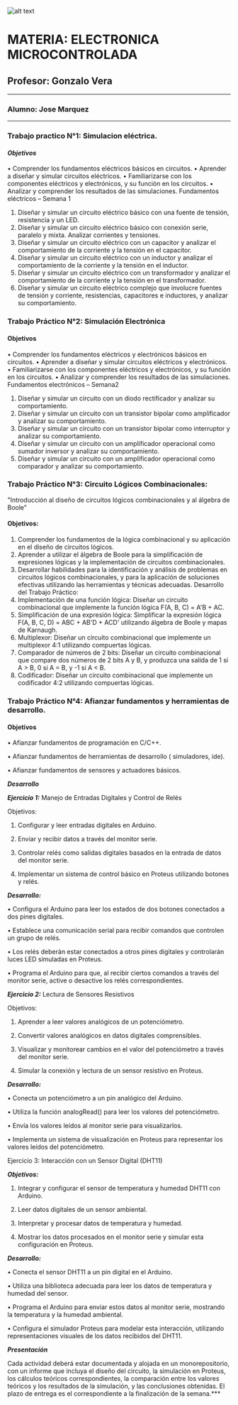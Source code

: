 ![alt text](/josemarquez/rcs/Visual/Banner-ispc.png)

# MATERIA: ELECTRONICA MICROCONTROLADA
## Profesor: Gonzalo Vera
___
### Alumno: Jose Marquez
___

### **Trabajo practico N°1: Simulacion eléctrica.**


#### ***Objetivos***  


• Comprender los fundamentos eléctricos básicos en circuitos.
• Aprender a diseñar y simular circuitos eléctricos.
• Familiarizarse con los componentes eléctricos y electrónicos, y su función en
los circuitos.
• Analizar y comprender los resultados de las simulaciones.
Fundamentos eléctricos – Semana 1
1. Diseñar y simular un circuito eléctrico básico con una fuente de tensión,
resistencia y un LED.
2. Diseñar y simular un circuito eléctrico básico con conexión serie, paralelo y
mixta. Analizar corrientes y tensiones.
3. Diseñar y simular un circuito eléctrico con un capacitor y analizar el
comportamiento de la corriente y la tensión en el capacitor.
4. Diseñar y simular un circuito eléctrico con un inductor y analizar el
comportamiento de la corriente y la tensión en el inductor.
5. Diseñar y simular un circuito eléctrico con un transformador y analizar el
comportamiento de la corriente y la tensión en el transformador.
6. Diseñar y simular un circuito eléctrico complejo que involucre fuentes de
tensión y corriente, resistencias, capacitores e inductores, y analizar su
comportamiento.  

### Trabajo Práctico N°2: Simulación Electrónica  

#### Objetivos  

  
• Comprender los fundamentos eléctricos y electrónicos básicos en circuitos.
• Aprender a diseñar y simular circuitos eléctricos y electrónicos.
• Familiarizarse con los componentes eléctricos y electrónicos, y su función en los circuitos.
• Analizar y comprender los resultados de las simulaciones.
Fundamentos electrónicos – Semana2
1. Diseñar y simular un circuito con un diodo rectificador y analizar su comportamiento.
2. Diseñar y simular un circuito con un transistor bipolar como amplificador y analizar su comportamiento.
3. Diseñar y simular un circuito con un transistor bipolar como interruptor y analizar su comportamiento.
4. Diseñar y simular un circuito con un amplificador operacional como sumador inversor y analizar su comportamiento.
5. Diseñar y simular un circuito con un amplificador operacional como comparador y analizar su comportamiento.

### Trabajo Práctico N°3: Circuito Lógicos Combinacionales:
"Introducción al diseño de circuitos lógicos combinacionales y al álgebra de Boole"  
  
#### Objetivos:  

1. Comprender los fundamentos de la lógica combinacional y su aplicación en el diseño de circuitos lógicos.
2. Aprender a utilizar el álgebra de Boole para la simplificación de expresiones lógicas y la implementación de circuitos combinacionales.
3. Desarrollar habilidades para la identificación y análisis de problemas en circuitos lógicos combinacionales, y para la aplicación de soluciones efectivas utilizando las herramientas y técnicas adecuadas.
Desarrollo del Trabajo Práctico:
1. Implementación de una función lógica: Diseñar un circuito combinacional que implemente la función lógica F(A, B, C) = A'B + AC.
2. Simplificación de una expresión lógica: Simplificar la expresión lógica F(A, B, C, D) = ABC + AB'D + ACD' utilizando álgebra de Boole y mapas de Karnaugh.
3. Multiplexor: Diseñar un circuito combinacional que implemente un multiplexor 4:1 utilizando compuertas lógicas.
4. Comparador de números de 2 bits: Diseñar un circuito combinacional que compare dos números de 2 bits A y B, y produzca una salida de 1 si A > B, 0 si A = B, y -1 si A < B.
5. Codificador: Diseñar un circuito combinacional que implemente un codificador 4:2 utilizando compuertas lógicas.  

### Trabajo Práctico N°4: Afianzar fundamentos y herramientas de desarrollo.

#### Objetivos  

• Afianzar fundamentos de programación en C/C++.  

• Afianzar fundamentos de herramientas de desarrollo ( simuladores, ide).  

• Afianzar fundamentos de sensores y actuadores básicos.  

***Desarrollo***  

***Ejercicio 1:*** Manejo de Entradas Digitales y Control de Relés  

Objetivos:
1. Configurar y leer entradas digitales en Arduino.  

2. Enviar y recibir datos a través del monitor serie.  

3. Controlar relés como salidas digitales basados en la entrada de datos del monitor serie.  

4. Implementar un sistema de control básico en Proteus utilizando botones y relés.  

***Desarrollo:***  

• Configura el Arduino para leer los estados de dos botones conectados a dos pines digitales.  

• Establece una comunicación serial para recibir comandos que controlen un grupo de relés.  

• Los relés deberán estar conectados a otros pines digitales y controlarán luces LED simuladas en Proteus.  

• Programa el Arduino para que, al recibir ciertos comandos a través del monitor serie, active o desactive los relés correspondientes.  

***Ejercicio 2:*** Lectura de Sensores Resistivos  

Objetivos:  

1. Aprender a leer valores analógicos de un potenciómetro.  

2. Convertir valores analógicos en datos digitales comprensibles.  

3. Visualizar y monitorear cambios en el valor del potenciómetro a través del monitor serie.  

4. Simular la conexión y lectura de un sensor resistivo en Proteus.  

***Desarrollo:***  

• Conecta un potenciómetro a un pin analógico del Arduino.  

• Utiliza la función analogRead() para leer los valores del potenciómetro.  

• Envía los valores leídos al monitor serie para visualizarlos.  

• Implementa un sistema de visualización en Proteus para representar los valores leídos del potenciómetro.  

Ejercicio 3: Interacción con un Sensor Digital (DHT11)  

***Objetivos:***  

1. Integrar y configurar el sensor de temperatura y humedad DHT11 con Arduino.  

2. Leer datos digitales de un sensor ambiental.  

3. Interpretar y procesar datos de temperatura y humedad.  

4. Mostrar los datos procesados en el monitor serie y simular esta configuración en Proteus.  

***Desarrollo:***  

• Conecta el sensor DHT11 a un pin digital en el Arduino.  

• Utiliza una biblioteca adecuada para leer los datos de temperatura y humedad del sensor.  

• Programa el Arduino para enviar estos datos al monitor serie, mostrando la temperatura y la humedad ambiental.  

• Configura el simulador Proteus para modelar esta interacción, utilizando representaciones visuales de los datos recibidos del DHT11.  



***Presentación***

Cada actividad deberá estar documentada y alojada en un monorepositorio, con un
informe que incluya el diseño del circuito, la simulación en Proteus, los cálculos
teóricos correspondientes, la comparación entre los valores teóricos y los resultados
de la simulación, y las conclusiones obtenidas.
El plazo de entrega es el correspondiente a la finalización de la semana.***

